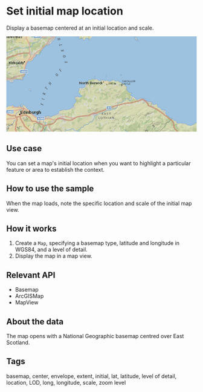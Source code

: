 # Set initial map location

Display a basemap centered at an initial location and scale.

![Image of set initial map location](SetInitialMapLocation.png)

## Use case

You can set a map's initial location when you want to highlight a particular feature or area to establish the context.

## How to use the sample

When the map loads, note the specific location and scale of the initial map view.

## How it works

1. Create a `Map`, specifying a basemap type, latitude and longitude in WGS84, and a level of detail.
2. Display the map in a map view.

## Relevant API

* Basemap
* ArcGISMap
* MapView

## About the data

The map opens with a National Geographic basemap centred over East Scotland.

## Tags

basemap, center, envelope, extent, initial, lat, latitude, level of detail, location, LOD, long, longitude, scale, zoom level
